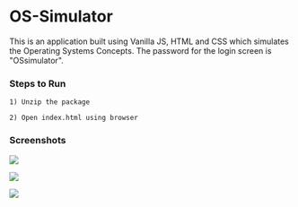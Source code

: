 # OS-Simulator

This is an application built using Vanilla JS, HTML and CSS which simulates the Operating Systems Concepts.
The password for the login screen is "OSsimulator".


### Steps to Run

```
1) Unzip the package

2) Open index.html using browser
```



### Screenshots

![](img/1.png)



![](img/2.png)



![](img/3.png)




